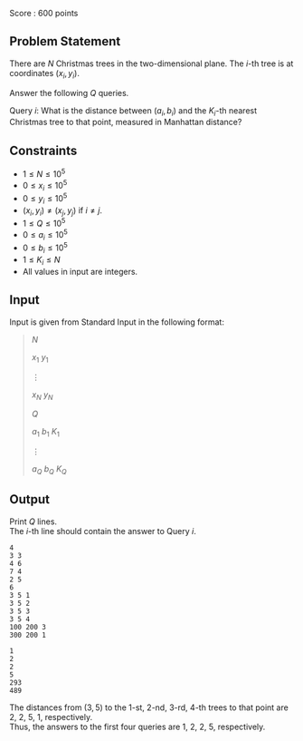 Score : $600$ points

## Problem Statement

There are $N$ Christmas trees in the two-dimensional plane. The $i$-th tree is at coordinates $(x_i,y_i)$.

Answer the following $Q$ queries.

Query $i$: What is the distance between $(a_i,b_i)$ and the $K_i$-th nearest Christmas tree to that point, measured in Manhattan distance?

## Constraints

- $1\leq N \leq 10^5$
- $0\leq x_i\leq 10^5$
- $0\leq y_i\leq 10^5$
- $(x_i,y_i) \neq (x_j,y_j)$ if $i\neq j$.
- $1\leq Q \leq 10^5$
- $0\leq a_i\leq 10^5$
- $0\leq b_i\leq 10^5$
- $1\leq K_i\leq N$
- All values in input are integers.

## Input

Input is given from Standard Input in the following format:

> $N$
> 
> $x_1$ $y_1$
> 
> $\vdots$
> 
> $x_N$ $y_N$
> 
> $Q$
> 
> $a_1$ $b_1$ $K_1$
> 
> $\vdots$
> 
> $a_Q$ $b_Q$ $K_Q$

## Output

Print $Q$ lines.<br>
The $i$-th line should contain the answer to Query $i$.

```input1
4
3 3
4 6
7 4
2 5
6
3 5 1
3 5 2
3 5 3
3 5 4
100 200 3
300 200 1
```

```output1
1
2
2
5
293
489
```

The distances from $(3,5)$ to the $1$-st, $2$-nd, $3$-rd, $4$-th trees to that point are $2$, $2$, $5$, $1$, respectively.<br>
Thus, the answers to the first four queries are $1$, $2$, $2$, $5$, respectively.